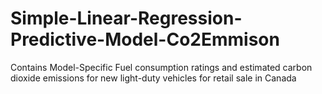 # Simple-Linear-Regression-Predictive-Model-Co2Emmison
Contains Model-Specific Fuel consumption ratings and estimated carbon dioxide emissions for new light-duty vehicles for retail sale in Canada
